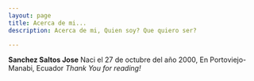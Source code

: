 ```yaml
---
layout: page
title: Acerca de mi...
description: Acerca de mi, Quien soy? Que quiero ser?

---
```


**Sanchez Saltos Jose** Naci el 27 de octubre del año 2000, En Portoviejo-Manabi, Ecuador
*Thank You for reading!*
